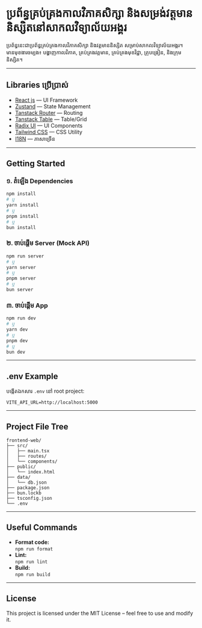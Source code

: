 # ប្រព័ន្ធគ្រប់គ្រងកាលវិភាគសិក្សា និងសម្រង់វត្តមាននិស្សិតនៅសាកលវិទ្យាល័យអង្គរ

ប្រព័ន្ធនេះជាប្រព័ន្ធគ្រប់គ្រងកាលវិភាគសិក្សា និងវត្តមាននិស្សិត សម្រាប់សាកលវិទ្យាល័យអង្គរ។  
មានមុខងារចម្បង៖ បង្ហាញកាលវិភាគ, គ្រប់គ្រងវត្តមាន, គ្រប់គ្រងមុខវិជ្ជា, គ្រូបង្រៀន, និងក្រុមនិស្សិត។

---

## Libraries ប្រើប្រាស់

- [React js](https://react.dev/) — UI Framework
- [Zustand](https://zustand-demo.pmnd.rs/) — State Management
- [Tanstack Router](https://tanstack.com/router/latest) — Routing
- [Tanstack Table](https://tanstack.com/table/latest) — Table/Grid
- [Radix UI](https://www.radix-ui.com/) — UI Components
- [Tailwind CSS](https://tailwindcss.com/) — CSS Utility
- [I18N](https://www.i18next.com/) — ភាសាច្រើន

---

## Getting Started

### ១. តំឡើង Dependencies

```bash
npm install
# ឬ
yarn install
# ឬ
pnpm install
# ឬ
bun install
```

### ២. ចាប់ផ្តើម Server (Mock API)

```bash
npm run server
# ឬ
yarn server
# ឬ
pnpm server
# ឬ
bun server
```

### ៣. ចាប់ផ្តើម App

```bash
npm run dev
# ឬ
yarn dev
# ឬ
pnpm dev
# ឬ
bun dev
```

---

## .env Example

បង្កើតឯកសារ `.env` នៅ root project:

```
VITE_API_URL=http://localhost:5000
```

---

## Project File Tree

```
frontend-web/
├── src/
│   ├── main.tsx
│   ├── routes/
│   └── components/
├── public/
│   └── index.html
├── data/
│   └── db.json
├── package.json
├── bun.lockb
├── tsconfig.json
└── .env
```

---

## Useful Commands

- **Format code:**  
  `npm run format`
- **Lint:**  
  `npm run lint`
- **Build:**  
  `npm run build`

---

## License

This project is licensed under the MIT License – feel free to use and modify it.
